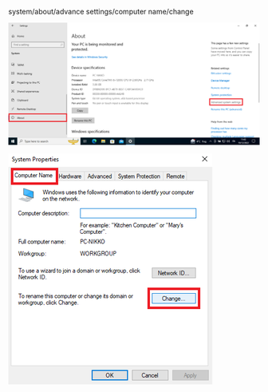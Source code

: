 system/about/advance settings/computer name/change

![VirtualBox_modify_hostname_1](https://github.com/Nikkofelis/Corso_IT_v2/blob/main/Z.%20Misc/Attachments/VirtualBox_modify_hostname_1.png)

![VirtualBox_modify_hostname_2](https://github.com/Nikkofelis/Corso_IT_v2/blob/main/Z.%20Misc/Attachments/VirtualBox_modify_hostname_2.png)
